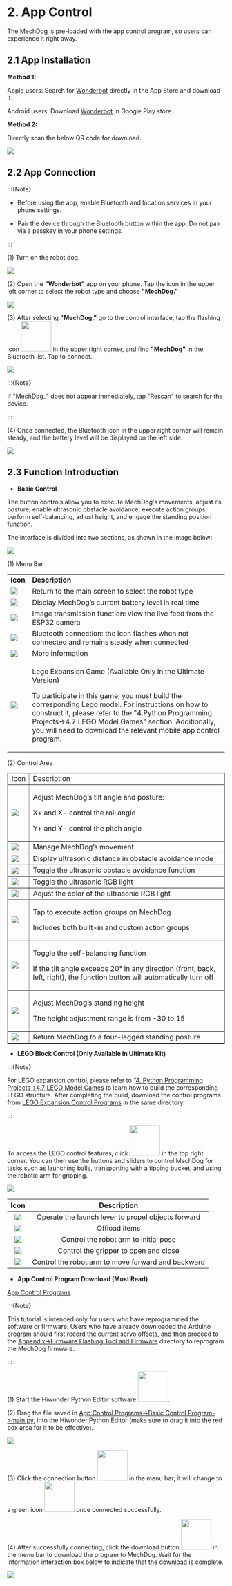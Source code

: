 # 2. App Control

The MechDog is pre-loaded with the app control program, so users can experience it right away.

## 2.1 App Installation

**Method 1:**

Apple users: Search for [Wonderbot]() directly in the App Store and download it.

Android users: Download [Wonderbot]() in Google Play store.

**Method 2:**

Directly scan the below QR code for download.

<img class="common_img" src="../_static/media/chapter_2/section_1/media/image2.png"   />

## 2.2 App Connection

:::{Note}

* Before using the app, enable Bluetooth and location services in your phone settings.

* Pair the device through the Bluetooth button within the app. Do not pair via a passkey in your phone settings.

:::

(1) Turn on the robot dog.

<img class="common_img" src="../_static/media/chapter_2/section_1/media/image3.png"   />

(2) Open the **"Wonderbot"** app on your phone. Tap the icon in the upper left corner to select the robot type and choose **"MechDog."**

<img class="common_img" src="../_static/media/chapter_2/section_1/media/image4.png"   />

(3) After selecting **"MechDog,"** go to the control interface, tap the flashing icon <img  src="../_static/media/chapter_2/section_1/media/image5.png" style="width:70px"  /> in the upper right corner, and find **"MechDog"** in the Bluetooth list. Tap to connect.

<img class="common_img" src="../_static/media/chapter_2/section_1/media/image6.png"   />

:::{Note}

If "MechDog\_" does not appear immediately, tap "Rescan" to search for the device.

:::

(4) Once connected, the Bluetooth icon in the upper right corner will remain steady, and the battery level will be displayed on the left side.

<img class="common_img" src="../_static/media/chapter_2/section_1/media/image7.png"   />

## 2.3 Function Introduction

* **Basic Control**

The button controls allow you to execute MechDog's movements, adjust its posture, enable ultrasonic obstacle avoidance, execute action groups, perform self-balancing, adjust height, and engage the standing position function.

The interface is divided into two sections, as shown in the image below:

<img class="common_img" src="../_static/media/chapter_2/section_1/media/image8.png"   />

(1) Menu Bar

<table>
<colgroup>
<col  />
<col  />
</colgroup>
<tbody>
<tr>
<td ><strong>Icon</strong></td>
<td ><strong>Description</strong></td>
</tr>
<tr>
<td ><img   src="../_static/media/chapter_2/section_1/media/image9.png"  /></td>
<td >Return to the main screen to select the robot type</td>
</tr>
<tr>
<td ><img   src="../_static/media/chapter_2/section_1/media/image10.png"  /></td>
<td >Display MechDog’s current battery level in real time</td>
</tr>
<tr>
<td ><img   src="../_static/media/chapter_2/section_1/media/image11.png"  /></td>
<td >Image transmission function: view the live feed from the ESP32 camera</td>
</tr>
<tr>
<td ><img   src="../_static/media/chapter_2/section_1/media/image12.png"  /></td>
<td >Bluetooth connection: the icon flashes when not connected and remains steady when connected</td>
</tr>
<tr>
<td ><img   src="../_static/media/chapter_2/section_1/media/image13.png"  /></td>
<td >More information</td>
</tr>
<tr>
<td ><img   src="../_static/media/chapter_2/section_1/media/image14.png"  /></td>
<td ><p>Lego Expansion Game (Available Only in the Ultimate Version)</p>
<p>To participate in this game, you must build the corresponding Lego model. For instructions on how to construct it, please refer to the "4.Python Programming Projects->4.7 LEGO Model Games" section. Additionally, you will need to download the relevant mobile app control program.</p></td>
</tr>
</tbody>
</table>


(2) Control Area

<table  class="docutils-nobg" style="margin:0 auto" border="1">
<colgroup>
<col  />
<col  />
</colgroup>
<tbody>
<tr>
<td >Icon</td>
<td >Description</td>
</tr>
<tr>
<td ><img   src="../_static/media/chapter_2/section_1/media/image15.png"  /></td>
<td ><p>Adjust MechDog’s tilt angle and posture:</p>
<p>X+ and X- control the roll angle</p>
<p>Y+ and Y- control the pitch angle</p></td>
</tr>
<tr>
<td ><img   src="../_static/media/chapter_2/section_1/media/image16.png"  /></td>
<td >Manage MechDog’s movement</td>
</tr>
<tr>
<td ><img   src="../_static/media/chapter_2/section_1/media/image17.png"  /></td>
<td >Display ultrasonic distance in obstacle avoidance mode</td>
</tr>
<tr>
<td ><img   src="../_static/media/chapter_2/section_1/media/image18.png"  /></td>
<td >Toggle the ultrasonic obstacle avoidance function</td>
</tr>
<tr>
<td ><img   src="../_static/media/chapter_2/section_1/media/image19.png"  /></td>
<td >Toggle the ultrasonic RGB light</td>
</tr>
<tr>
<td ><img   src="../_static/media/chapter_2/section_1/media/image20.png"  /></td>
<td >Adjust the color of the ultrasonic RGB light</td>
</tr>
<tr>
<td ><img   src="../_static/media/chapter_2/section_1/media/image21.png"  /></td>
<td ><p>Tap to execute action groups on MechDog</p>
<p>Includes both built-in and custom action groups</p></td>
</tr>
<tr>
<td ><img   src="../_static/media/chapter_2/section_1/media/image22.png"  /></td>
<td ><p>Toggle the self-balancing function</p>
<p>If the tilt angle exceeds 20° in any direction (front, back, left, right), the function button will automatically turn off</p></td>
</tr>
<tr>
<td ><img   src="../_static/media/chapter_2/section_1/media/image23.png"  /></td>
<td ><p>Adjust MechDog’s standing height</p>
<p>The height adjustment range is from -30 to 15</p></td>
</tr>
<tr>
<td ><img   src="../_static/media/chapter_2/section_1/media/image24.png"  /></td>
<td >Return MechDog to a four-legged standing posture</td>
</tr>
</tbody>
</table>

* **LEGO Block Control (Only Available in Ultimate Kit)**

:::{Note}

For LEGO expansion control, please refer to “[4. Python Programming Projects->4.7 LEGO Model Games]()  to learn how to build the corresponding LEGO structure. After completing the build, download the control programs from [LEGO Expansion Control Programs]() in the same directory.

:::

To access the LEGO control features, click <img src="../_static/media/chapter_2/section_1/media/image14.png" style="width:70px" /> in the top right corner. You can then use the buttons and sliders to control MechDog for tasks such as launching balls, transporting with a tipping bucket, and using the robotic arm for gripping.

<img class="common_img" src="../_static/media/chapter_2/section_1/media/image25.png"  />

|                             Icon                             |                    Description                     |
| :----------------------------------------------------------: | :------------------------------------------------: |
| <img   src="../_static/media/chapter_2/section_1/media/image26.png"  /> | Operate the launch lever to propel objects forward |
| <img   src="../_static/media/chapter_2/section_1/media/image27.png"  /> |                   Offload items                    |
| <img   src="../_static/media/chapter_2/section_1/media/image24.png"  /> |       Control the robot arm to initial pose        |
| <img   src="../_static/media/chapter_2/section_1/media/image28.png"  /> |       Control the gripper to open and close        |
| <img   src="../_static/media/chapter_2/section_1/media/image29.png"  /> | Control the robot arm to move forward and backward |

* **App Control Program Download (Must Read)**

[App Control Programs]()

:::{Note}

This tutorial is intended only for users who have reprogrammed the software or firmware. Users who have already downloaded the Arduino program should first record the current servo offsets, and then proceed to the  [Appendix->Firmware Flashing Tool and Firmware]() directory to reprogram the MechDog firmware.

:::



(1) Start the Hiwonder Python Editor software <img src="../_static/media/chapter_2/section_1/media/image30.png" style="width:70px" />.

(2) Drag the file saved in [App Control Programs->Basic Control Program->main.py](), into the Hiwonder Python Editor (make sure to drag it into the red box area for it to be effective).

<img class="common_img" src="../_static/media/chapter_2/section_1/media/image31.png"  />

(3) Click the connection button <img src="../_static/media/chapter_2/section_1/media/image32.png"  style="width:70px"/> in the menu bar; it will change to a green icon <img   src="../_static/media/chapter_2/section_1/media/image33.png" style="width:70px" /> once connected successfully.

(4) After successfully connecting, click the download button <img  src="../_static/media/chapter_2/section_1/media/image34.png" style="width:70px" /> in the menu bar to download the program to MechDog. Wait for the information interaction box below to indicate that the download is complete.

<img class="common_img" src="../_static/media/chapter_2\section_1/media/image35.png"  />